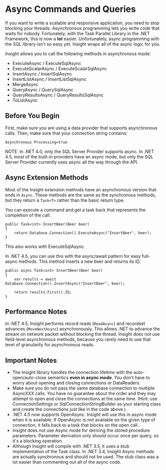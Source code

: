 # Async Commands and Queries #

If you want to write a scalable and responsive application, you need to stop blocking your threads. Asynchronous programming lets you write code that waits for nobody. Fortunately, with the Task Parallel Library in the .NET Framework, this is now a **lot** easier. Unfortunately, async programming with the SQL library isn't so easy yet. Insight wraps all of the async logic for you.

Insight allows you to call the following methods in asynchronous mode:

* ExecuteAsync / ExecuteSqlAsync
* ExecuteScalarAsync / ExecuteScalarSqlAsync
* InsertAsync / InsertSqlAsync
* InsertListAsync / InsertListSqlAsync
* MergeAsync
* QueryAsync / QuerySqlAsync
* QueryResultsAsync / QueryResultsSqlAsync
* ToListAsync

## Before You Begin ##
First, make sure you are using a data provider that supports asynchronous calls. Then, make sure that your connection string contains:

	Asynchronous Processing=true

NOTE: In .NET 4.0, only the SQL Server Provider supports async. In .NET 4.5, most of the built-in providers have an async mode, but only the SQL Server Provider currently uses async all the way through the API.

## Async Extension Methods ##
Most of the Insight extension methods have an asynchronous version that ends in `Async`. These methods are the same as the synchronous methods, but they return a `Task<T>` rather than the basic return type.

You can execute a command and get a task back that represents the completion of the call:

	public Task<int> InsertBeer(Beer beer)
	{
		return Database.Connection().ExecuteAsync("InsertBeer", beer);
	}

This also works with ExecuteSqlAsync.

In .NET 4.5, you can use this with the async/await pattern for easy full-async methods. This method inserts a new beer and returns its ID.

	public async Task<int> InsertBeer(Beer beer)
	{
		var results = await Database.Connection().InsertAsync("InsertBeer", beer);

		return results.First().ID;
	}

## Performance Notes ##

In .NET 4.5, Insight performs record reads (`ReadAsync`) and recordset advances (`MoveNextAsync`) asynchronously. This allows .NET to advance the stream on network packet without blocking the thread. Insight does not use field-level asynchronous methods, because you rarely need to use that level of granularity for asynchronous reads.

## Important Notes ##

* The Insight library handles the connection lifetime with the auto-open/auto-close semantics **even in async mode**. You don't have to worry about opening and closing connections or DataReaders.
* Make sure you do not pass the same database connection to multiple AsyncXXX calls. You have no guarantee about the order and they may attempt to open and close the connections at the same time. (Hint: use ConnectionSettings or SqlConnectionStringBuilder as your starting class and create the connections just like in the code above.)
* .NET 4.5 now supports OpenAsync. Insight will use this in async mode when it is available. If OpenAsync is not available on the given type of connection, it falls back to a task that blocks on the open call.
* Insight does not use Async mode for deriving the stored procedure parameters. Parameter derivation only should occur once per query, so it's a blocking operation.
* Although Insight will compile with .NET 3.5, it uses a stub implementation of the Task class. In .NET 3.4, Insight Async methods are actually synchronous and should not be used. The stub class was a lot easier than commenting out all of the async code.